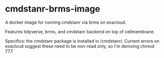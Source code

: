 # cmdstanr-brms-image
A docker image for running cmdstanr via brms on exacloud. 

Features tidyverse, brms, and cmdstanr backend on top of cellmembrane. 

Specifics: the cmdstanr package is installed in /cmdstanr/. Current errors on exacloud suggest these need to be non-read only, so I'm demoing chmod 777.
